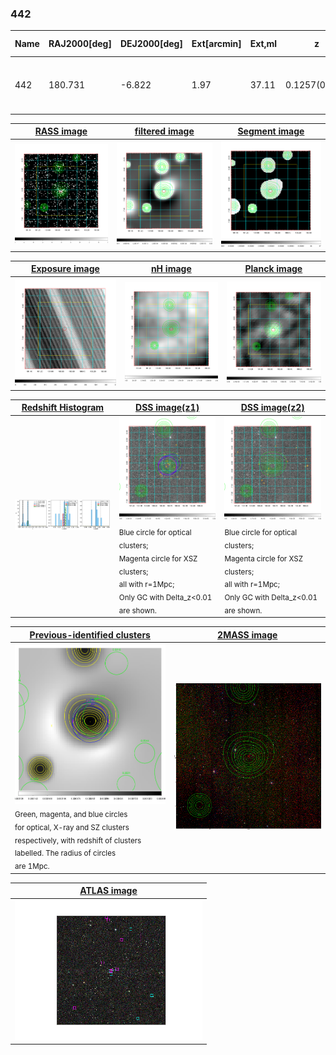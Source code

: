 <div STYLE="page-break-after: always;"></div>

### 442

|Name|RAJ2000[deg]|DEJ2000[deg] |Ext[arcmin]| Ext,ml | z | z_src| C|GC(XSZ,Delta_z<0.01)| GC(OPT,Delta_z<0.01)|GC| R_sig[arcmin] | R500[arcmin] | R500[Mpc]| CRsig[c/s] | CR500[c/s] |L500[1E44 erg/s]|F500[1E-12 erg/s/cm^2]| M500[1E14 Msun]|Tx[keV]|Cnt_sig|Beta|Rc[arcmin]|Comment|Alias|
|---|---|---|---|---|---|------|---|--------|---------|----------|---|---|---|---|---|---|---|---|---|---|---|---|---|---|
|442| 180.731| -6.822| 1.97| 37.11| 0.1257(0.005)| z1, z_xsz| B| MCXC, PSZ2, Tar| A, W| A, MCXC, N, PSZ2, Tar, W| 8.312| 7.343| 0.992| 0.220(0.038)| 0.216(0.038)| 1.733(0.159)| 4.182(0.383)| 3.13(0.14)| 4.51(0.13)| 67.6| 0.879(-0.123+0.085)| 4.364(-0.825+0.595)| -| k215|

|[RASS image](../image/442/442_img.pdf)|[filtered image](../image/442/442_fil.pdf)|[Segment image](../image/442/442_seg.pdf)|
|-------------------|--------------------|-------------------|
| <img src="../image/442/442_img.png" width="300">  | <img src="../image/442/442_fil.png" width="300">   | <img src="../image/442/442_seg.png" width="300">  |

|[Exposure image](../image/442/442_mex.pdf)| [nH image](../image/442/442_nh.pdf)| [Planck image](../image/442/442_p.pdf)|
|-------------------|--------------------|-------------------|
|<img src="../image/442/442_mex.png" width="300">   | <img src="../image/442/442_nh.png" width="300">    | <img src="../image/442/442_p.png" width="300"> |

|[Redshift Histogram](../image/442/442_zg.pdf) | [DSS image(z1)](../image/442/442_dss_z1.pdf)      |  [DSS image(z2)](../image/442/442_dss_z2.pdf)    |
|-------------------|--------------------|-------------------|
|<img src="../image/442/442_zg.png" width="300"> |<img src="../image/442/442_dss_z1.png" width="300"> <sub><br>Blue circle for optical clusters; <br>Magenta circle for XSZ clusters; <br>all with r=1Mpc; <br>Only GC with Delta_z<0.01 are shown. </sub>| <img src="../image/442/442_dss_z2.png" width="300"><sub><br>Blue circle for optical clusters; <br>Magenta circle for XSZ clusters; <br>all with r=1Mpc; <br>Only GC with Delta_z<0.01 are shown. </sub> |

|[Previous-identified clusters](../image/442/442_gc.pdf) | [2MASS image](../image/442/442_2mass.pdf)      |
|-------------------|-------------------|
|<img src=../image/442/442_gc.png width="300"> <br><sub>Green, magenta, and blue circles <br>for optical, X-ray and SZ clusters <br>respectively, with redshift of clusters <br>labelled. The radius of circles <br>are 1Mpc.</sub>|<img src="../image/442/442_2mass.png" width="300">  |

|[ATLAS image](../image/442/442_s.pdf)        |
|-------------------|
| <img src="../image/442/442_s.png" width="300">  |
